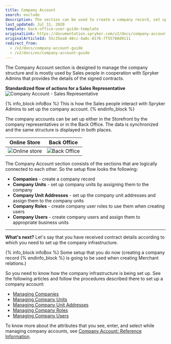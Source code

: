 ```yaml
---
title: Company Account
search: exclude
description: The section can be used to create a company record, set up company units and company unit addresses, create company user roles, etc in the Back Office.
last_updated: Jul 31, 2020
template: back-office-user-guide-template
originalLink: https://documentation.spryker.com/v2/docs/company-account-guide
originalArticleId: 55c35ea8-48cc-4a8c-8176-7f55780d9111
redirect_from:
  - /v2/docs/company-account-guide
  - /v2/docs/en/company-account-guide
---
```


The Company Account section is designed to manage the company structure and is mostly used by Sales people in cooperation with Spryker Admins that provides the details of the signed contracts.

**Standardized flow of actions for a Sales Representative**
![Company Account - Sales Representative](https://spryker.s3.eu-central-1.amazonaws.com/docs/User+Guides/Back+Office+User+Guides/Company+Account/company-account-section.png) 

{% info_block infoBox %}
This is how the Sales people interact with Spryker Admins to set up the company account.
{% endinfo_block %}

The company accounts can be set up either in the Storefront by the company representatives or in the Back Office. The data is synchronized and the same structure is displayed in both places.

| Online Store | Back Office |
| --- | --- |
| ![Online store](https://spryker.s3.eu-central-1.amazonaws.com/docs/User+Guides/Back+Office+User+Guides/Company+Account/online-store-company-account.png)  | ![Back Office](https://spryker.s3.eu-central-1.amazonaws.com/docs/User+Guides/Back+Office+User+Guides/Company+Account/back-office-company-account.png)  |

The Company Account section consists of the sections that are logically connected to each other. So the setup flow looks the following:
* **Companies** - create a company record
* **Company Units** - set up company units by assigning them to the company
* **Company Unit Addresses** - set up the company unit addresses and assign them to the company units
* **Company Roles** - create company user roles to use them when creating users
* **Company Users** - create company users and assign them to appropriate business units

***
**What's next?**
Let's say that you have received contract details according to which you need to set up the company infrastructure. 

{% info_block infoBox %}
Some setup that you do now (creating a company record
{% endinfo_block %} is going to be used when creating Merchant relations.)

So you need to know how the company infrastructure is being set up.
See the following articles and follow the procedures described there to set up a company account:
* [Managing Companies](/docs/scos/user/back-office-user-guides/{{page.version}}/customer/company-account/managing-companies.html)
* [Managing Company Units](/docs/scos/user/back-office-user-guides/{{page.version}}/customer/company-account/managing-company-units.html)
* [Managing Company Unit Addresses](/docs/scos/user/back-office-user-guides/{{page.version}}/customer/company-account/managing-company-unit-addresses.html)
* [Managing Company Roles](/docs/scos/user/back-office-user-guides/{{page.version}}/customer/company-account/managing-company-roles.html)
* [Managing Company Users](/docs/scos/user/back-office-user-guides/{{page.version}}/customer/company-account/managing-company-users.html)

To know more about the attributes that you see, enter, and select while managing company accounts, see [Company Account: Reference Information](/docs/scos/user/back-office-user-guides/{{page.version}}/customer/company-account/references/company-account-reference-information.html).
